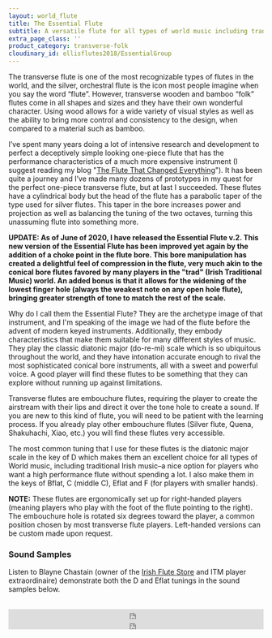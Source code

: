 ```yaml
---
layout: world_flute
title: The Essential Flute
subtitle: A versatile flute for all types of world music including traditional Irish
extra_page_class: ''
product_category: transverse-folk
cloudinary_id: ellisflutes2018/EssentialGroup
---
```


The transverse flute is one of the most recognizable types of flutes in the world, and the silver, orchestral flute is the icon most people imagine when you say the word “flute”. However, transverse wooden and bamboo “folk” flutes come in all shapes and sizes and they have their own wonderful character. Using wood allows for a wide variety of visual styles as well as the ability to bring more control and consistency to the design, when compared to a material such as bamboo.

I’ve spent many years doing a lot of intensive research and development to perfect a deceptively simple looking one-piece flute that has the performance characteristics of a much more expensive instrument (I suggest reading my blog "[The Flute That Changed Everything](http://ellisflutes.com/blog/the-flute-that-changed-everything)").  It has been quite a journey and I’ve made many dozens of prototypes in my quest for the perfect one-piece transverse flute, but at last I succeeded.  These flutes have a cylindrical body but the head of the flute has a parabolic taper of the type used for silver flutes.  This taper in the bore increases power and projection as well as balancing the tuning of the two octaves, turning this unassuming flute into something more.

**UPDATE: As of June of 2020, I have released the Essential Flute v.2.  This new version of the Essential Flute has been improved yet again by the addition of a choke point in the flute bore.  This bore manipulation has created a delightful feel of compression in the flute, very much akin to the conical bore flutes favored by many players in the "trad" (Irish Traditional Music) world.  An added bonus is that it allows for the widening of the lowest finger hole (always the weakest note on any open hole flute), bringing greater strength of tone to match the rest of the scale.**

Why do I call them the Essential Flute?  They are the archetype image of that instrument, and I'm speaking of the image we had of the flute before the advent of modern keyed instruments.  Additionally, they embody characteristics that make them suitable for many different styles of music.  They play the classic diatonic major (do-re-mi) scale which is so ubiquitous throughout the world, and they have intonation accurate enough to rival the most sophisticated conical bore instruments, all with a sweet and powerful voice.  A good player will find these flutes to be something that they can explore without running up against limitations.

Transverse flutes are embouchure flutes, requiring the player to create the airstream with their lips and direct it over the tone hole to create a sound. If you are new to this kind of flute, you will need to be patient with the learning process. If you already play other embouchure flutes (Silver flute, Quena, Shakuhachi, Xiao, etc.) you will find these flutes very accessible.

The most common tuning that I use for these flutes is the diatonic major scale in the key of D which makes them an excellent choice for all types of World music, including traditional Irish music–a nice option for players who want a high performance flute without spending a lot.  I also make them in the keys of Bflat, C (middle C),  Eflat and F (for players with smaller hands).

**NOTE:** These flutes are ergonomically set up for right-handed players (meaning players who play with the foot of the flute pointing to the right).  The embouchure hole is rotated six degrees toward the player, a common position chosen by most transverse flute players.  Left-handed versions can be custom made upon request.

### Sound Samples

Listen to Blayne Chastain (owner of the [Irish Flute Store](http://www.irishflutestore.com/) and ITM player extraordinaire) demonstrate both the D and Eflat tunings in the sound samples below.<br/><br/>

<div class="callout">
  <iframe scrolling="no" allow="autoplay" src="https://w.soundcloud.com/player/?url=https%3A//api.soundcloud.com/tracks/486027465&amp;color=%23ff5500&amp;inverse=false&amp;auto_play=false&amp;show_user=true" width="100%" height="20" frameborder="no"></iframe>
  <iframe scrolling="no" allow="autoplay" src="https://w.soundcloud.com/player/?url=https%3A//api.soundcloud.com/tracks/486027804&amp;color=%23ff5500&amp;inverse=false&amp;auto_play=false&amp;show_user=true" width="100%" height="20" frameborder="no"></iframe>
</div>
